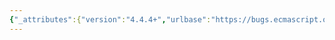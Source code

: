 ```yaml
---
{"_attributes":{"version":"4.4.4+","urlbase":"https://bugs.ecmascript.org/","maintainer":"dherman@mozilla.com"},"bug":{"bug_id":4480,"creation_ts":"2015-08-21 14:09:00 -0700","short_desc":"13.2.7 - 13.2.10: Don't special case FunctionDeclaration and GeneratorDeclaration, instead use HoistableDeclaration","delta_ts":"2015-10-23 12:18:52 -0700","product":"ECMA-262 Edition 6","component":"technical issues","version":"unspecified","rep_platform":"All","op_sys":"All","bug_status":"RESOLVED","resolution":"FIXED","priority":"Normal","bug_severity":"enhancement","everconfirmed":true,"reporter":{"uid":"andrebargull","name":"André Bargull"},"assigned_to":{"uid":"allen","name":"Allen Wirfs-Brock"},"cc":"brterlso","long_desc":[{"commentid":14640,"comment_count":0,"who":{"uid":"andrebargull","name":"André Bargull"},"bug_when":"2015-08-21 14:09:44 -0700","thetext":"Instead of explicitly handling FunctionDeclaration and GeneratorDeclaration, 13.2.7 - 13.2.10 could simply use HoistableDeclaration. That way new hoistable declarations (like AsyncFunctionDeclaration) don't need to add new if-statements to 13.2.7 - 13.2.10.\n\n\n\n13.2.7 Static Semantics: TopLevelLexicallyDeclaredNames\nStatementListItem : Declaration\n\nSteps 1.a-b could be simplified to:\n---\na. Return << >>\n---\n\n\n13.2.8 Static Semantics: TopLevelLexicallyScopedDeclarations\nStatementListItem : Declaration\n\nSteps 1.a-b could be simplified to:\n---\na. Return << >>\n---\n\n\n13.2.9 Static Semantics: TopLevelVarDeclaredNames\nStatementListItem : Declaration\n\nSteps 1.a-b could be simplified to:\n---\na. Return the BoundNames of HoistableDeclaration.\n---\n\n\n\n13.2.10 Static Semantics: TopLevelVarScopedDeclarations\nStatementListItem : Declaration\n\n\nSteps 1.a-b could be simplified to:\n---\na. Return DeclarationPart of HoistableDeclaration.\n---"},{"commentid":14833,"comment_count":1,"who":{"uid":"brterlso","name":"Brian Terlson"},"bug_when":"2015-10-23 12:18:52 -0700","thetext":"Fixed in ES2016 Draft."}]}}
---
```

